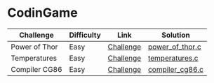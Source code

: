# CodinGame

| Challenge     | Difficulty | Link                                                                         | Solution                                |
| ------------- | ---------- | ---------------------------------------------------------------------------- | --------------------------------------- |
| Power of Thor | Easy       | [Challenge](https://www.codingame.com/training/easy/power-of-thor-episode-1) | [power_of_thor.c](Easy/power_of_thor.c) |
| Temperatures | Easy       | [Challenge](https://www.codingame.com/training/easy/temperatures) | [temperatures.c](Easy/temperatures.c) |
| Compiler CG86 | Easy       | [Challenge](https://www.codingame.com/training/easy/compiler-cg86-easy-version) | [compiler_cg86.c](Easy/compiler_cg86.c) |

